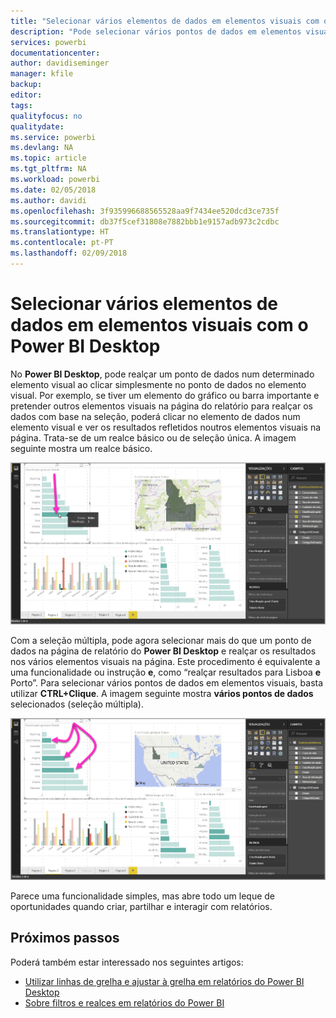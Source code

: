 ```yaml
---
title: "Selecionar vários elementos de dados em elementos visuais com o Power BI Desktop"
description: "Pode selecionar vários pontos de dados em elementos visuais do Power BI Desktop com CTRL+clique simples"
services: powerbi
documentationcenter: 
author: davidiseminger
manager: kfile
backup: 
editor: 
tags: 
qualityfocus: no
qualitydate: 
ms.service: powerbi
ms.devlang: NA
ms.topic: article
ms.tgt_pltfrm: NA
ms.workload: powerbi
ms.date: 02/05/2018
ms.author: davidi
ms.openlocfilehash: 3f935996688565528aa9f7434ee520dcd3ce735f
ms.sourcegitcommit: db37f5cef31808e7882bbb1e9157adb973c2cdbc
ms.translationtype: HT
ms.contentlocale: pt-PT
ms.lasthandoff: 02/09/2018
---
```

# <a name="multi-select-data-elements-in-visuals-using-power-bi-desktop"></a>Selecionar vários elementos de dados em elementos visuais com o Power BI Desktop

No **Power BI Desktop**, pode realçar um ponto de dados num determinado elemento visual ao clicar simplesmente no ponto de dados no elemento visual. Por exemplo, se tiver um elemento do gráfico ou barra importante e pretender outros elementos visuais na página do relatório para realçar os dados com base na seleção, poderá clicar no elemento de dados num elemento visual e ver os resultados refletidos noutros elementos visuais na página. Trata-se de um realce básico ou de seleção única. A imagem seguinte mostra um realce básico. 

![](media/desktop-multi-select/multi-select_01.png)

Com a seleção múltipla, pode agora selecionar mais do que um ponto de dados na página de relatório do **Power BI Desktop** e realçar os resultados nos vários elementos visuais na página. Este procedimento é equivalente a uma funcionalidade ou instrução **e**, como “realçar resultados para Lisboa **e** Porto”. Para selecionar vários pontos de dados em elementos visuais, basta utilizar **CTRL+Clique**. A imagem seguinte mostra **vários pontos de dados** selecionados (seleção múltipla).

![](media/desktop-multi-select/multi-select_02.png)

Parece uma funcionalidade simples, mas abre todo um leque de oportunidades quando criar, partilhar e interagir com relatórios. 

## <a name="next-steps"></a>Próximos passos

Poderá também estar interessado nos seguintes artigos:

* [Utilizar linhas de grelha e ajustar à grelha em relatórios do Power BI Desktop](desktop-gridlines-snap-to-grid.md)
* [Sobre filtros e realces em relatórios do Power BI](power-bi-reports-filters-and-highlighting.md)

